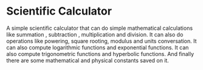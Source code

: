 # Scientific Calculator
A simple scientific calculator that can do simple mathematical calculations like summation , subtraction , multiplication and division. It can also do operations like powering, square rooting, modulus and units conversation. It can also compute logarithmic functions and exponential functions. It can also compute trigonometric functions and hyperbolic functions. And finally there are some mathematical and physical constants saved on it.
